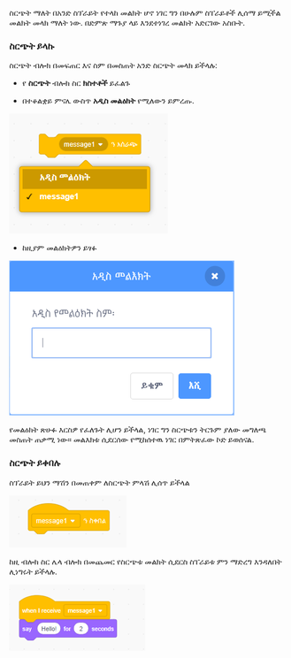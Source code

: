 ስርጭት ማለት በአንድ ስፕራይት የተላከ መልክት ሆኖ ነገር ግን በሁሉም ስፐራይቶች ሊሰማ ይሚችል መልክት መላክ ማለት ነው. በድምጽ ማጉያ ላይ እንደተነገረ መልክት አድርገው አስቡት.

### ስርጭት ይላኩ

ስርጭት ብሎክ በመፍጠር እና ስም በመስጠት አንድ ስርጭት መላክ ይችላሉ:

+ የ **ስርጭት** ብሎክ ስር **ክስተቶች** ይፈልጉ

+ በተቆልቋይ ምናሌ ውስጥ **አዲስ መልዕክት** የሚለውን ይምረጡ.

![የስርጭት ብሎክ ቁልቁል መምረጫ](images/broadcast-block.png)

+ ከዚያም መልዕክትዎን ይፃፉ

![ስርጭት ይፍጠሩ](images/new-broadcast.png)

የመልዕክት ጽሁፉ እርስዎ የፈለጉት ሊሆን ይችላል, ነገር ግን ስርጭቱን ትርጉም ያለው መግለጫ መስጠት ጠቃሚ ነው። መልእክቱ ሲደርሰው የሚከሰተዉ ነገር በምትጽፈው ኮድ ይወሰናል.

### ስርጭት ይቀበሉ

ስፕራይት ይህን ማሽን በመጠቀም ለስርጭት ምላሽ ሊሰጥ ይችላል

![ስፕራይት ይህን ማሽን በመጠቀም ለስርጭት ምላሽ ሊሰጥ ይችላል：](images/receive-a-broadcast.png)

ከዚ ብሎክ ስር ሌላ ብሎክ በመጨመር የስርጭቱ መልክት ሲደርስ ስፐራይቱ ምን ማድረግ እንዳለበት ሊነግሩት ይችላሉ.

![ምሳሌ ተቀበል](images/receive-example.png)
